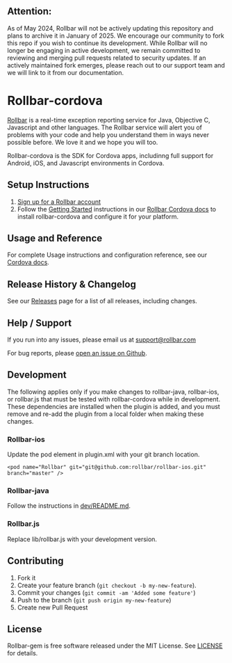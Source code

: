 ## Attention:

As of May 2024, Rollbar will not be actively updating this repository and plans to archive it in January of 2025. We encourage our community to fork this repo if you wish to continue its development. While Rollbar will no longer be engaging in active development, we remain committed to reviewing and merging pull requests related to security updates. If an actively maintained fork emerges, please reach out to our support team and we will link to it from our documentation.


# Rollbar-cordova

[Rollbar](https://rollbar.com) is a real-time exception reporting service for Java, Objective C, Javascript and other
languages. The Rollbar service will alert you of problems with your code and help you understand
them in ways never possible before. We love it and we hope you will too.

Rollbar-cordova is the SDK for Cordova apps, includinng full support for Android,
iOS, and Javascript environments in Cordova.

## Setup Instructions

1. [Sign up for a Rollbar account](https://rollbar.com/signup)
2. Follow the [Getting Started](https://rollbar.readme.io/docs/rollbar-cordova#section-getting-started) instructions in our [Rollbar Cordova docs](https://rollbar.readme.io/docs/rollbar-cordova) to install rollbar-cordova and configure it for your platform.

## Usage and Reference

For complete Usage instructions and configuration reference, see our [Cordova docs](https://rollbar.readme.io/docs/rollbar-cordova#section-configuration).

## Release History & Changelog

See our [Releases](https://github.com/rollbar/rollbar-cordova/releases) page for a list of all releases, including changes.

## Help / Support

If you run into any issues, please email us at [support@rollbar.com](mailto:support@rollbar.com)

For bug reports, please [open an issue on Github](https://github.com/rollbar/rollbar-cordova/issues/new).

## Development

The following applies only if you make changes to rollbar-java, rollbar-ios, or rollbar.js
that must be tested with rollbar-cordova while in development. These dependencies are installed
when the plugin is added, and you must remove and re-add the plugin from a local folder when making these changes.

### Rollbar-ios

Update the pod element in plugin.xml with your git branch location.
```
<pod name="Rollbar" git="git@github.com:rollbar/rollbar-ios.git" branch="master" />
```

### Rollbar-java

Follow the instructions in [dev/README.md](https://github.com/rollbar/rollbar-cordova/tree/master/dev/README.md).

### Rollbar.js

Replace lib/rollbar.js with your development version.

## Contributing

1. Fork it
2. Create your feature branch (```git checkout -b my-new-feature```).
3. Commit your changes (```git commit -am 'Added some feature'```)
4. Push to the branch (```git push origin my-new-feature```)
5. Create new Pull Request

## License
Rollbar-gem is free software released under the MIT License. See [LICENSE](LICENSE) for details.
